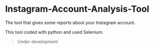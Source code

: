 # Instagram-Account-Analysis-Tool
The tool that gives some reports about your Instagram account.

This tool coded with python and used Selenium.

> Under development
